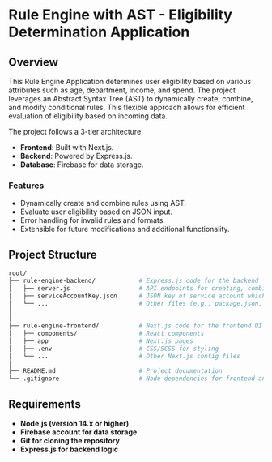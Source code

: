# Rule Engine with AST - Eligibility Determination Application

## Overview
This Rule Engine Application determines user eligibility based on various attributes such as age, department, income, and spend. The project leverages an Abstract Syntax Tree (AST) to dynamically create, combine, and modify conditional rules. This flexible approach allows for efficient evaluation of eligibility based on incoming data.

The project follows a 3-tier architecture:
- **Frontend**: Built with Next.js.
- **Backend**: Powered by Express.js.
- **Database**: Firebase for data storage.

### Features
- Dynamically create and combine rules using AST.
- Evaluate user eligibility based on JSON input.
- Error handling for invalid rules and formats.
- Extensible for future modifications and additional functionality.

## Project Structure
```bash
root/
├── rule-engine-backend/            # Express.js code for the backend
│   ├── server.js                   # API endpoints for creating, combining, and evaluating rules and functions
│   ├── serviceAccountKey.json      # JSON key of service account which is downloaded from firebase firestore
│   └── ...                         # Other files (e.g., package.json, package-lock.json, node_modules)
│
│  
├── rule-engine-frontend/           # Next.js code for the frontend UI
│   ├── components/                 # React components
│   ├── app                         # Next.js pages
│   ├── .env                        # CSS/SCSS for styling
│   └── ...                         # Other Next.js config files
│
├── README.md                       # Project documentation
└── .gitignore                      # Node dependencies for frontend and backend
```

## Requirements
- **Node.js (version 14.x or higher)**
- **Firebase account for data storage**
- **Git for cloning the repository**
- **Express.js for backend logic**
